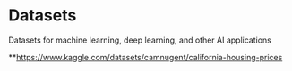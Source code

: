 # Datasets
Datasets for machine learning, deep learning, and other AI applications 

**https://www.kaggle.com/datasets/camnugent/california-housing-prices
